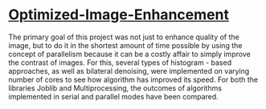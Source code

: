 # [Optimized-Image-Enhancement](https://www.youtube.com/watch?v=dPMX12tq1-A&t=4s)

The primary goal of this project was not just to enhance quality of the image, but to do it in the shortest amount of time possible by using the concept of parallelism because it can be a costly affair to simply improve the contrast of images. For this, several types of histogram - based approaches, as well as bilateral denoising, were implemented on varying number of cores to see how algorithm has improved its speed. For both the libraries Joblib and Multiprocessing, the outcomes of algorithms implemented in serial and parallel modes have been compared.
